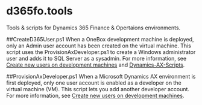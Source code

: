 # d365fo.tools
Tools & scripts for Dynamics 365 Finance & Opertaions environments.

##CreateD365User.ps1
When a OneBox development machine is deployed, only an Admin user account has been created on the virtual machine. This script uses the ProvisionAxDeveloper.ps1 to create a Windows administrator user and adds it to SQL Server as a sysadmin. For more information, see [Create new users on development machines](https://docs.microsoft.com/en-us/dynamics365/fin-ops-core/dev-itpro/dev-tools/enable-development-machine) and [Dynamics-AX-Scripts](https://github.com/microsoft/Dynamics-AX-Scripts).

##ProvisionAxDeveloper.ps1 
When a Microsoft Dynamics AX environment is first deployed, only one user account is enabled as a developer on the virtual machine (VM). This script lets you add another developer account. For more information, see [Create new users on development machines](https://docs.microsoft.com/en-us/dynamics365/fin-ops-core/dev-itpro/dev-tools/enable-development-machine).

